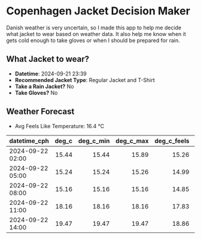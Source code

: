 
# Copenhagen Jacket Decision Maker

Danish weather is very uncertain, so I made this app to help me decide what jacket to wear based on weather data. 
It also help me know when it gets cold enough to take gloves or when I should be prepared for rain.

## What Jacket to wear?

- **Datetime**: 2024-09-21 23:39
- **Recommended Jacket Type**: Regular Jacket and T-Shirt
- **Take a Rain Jacket?** No
- **Take Gloves?** No

## Weather Forecast
- Avg Feels Like Temperature: 16.4 °C

| datetime_cph     |   deg_c |   deg_c_min |   deg_c_max |   deg_c_feels | weather   | wind   | rain   |
|:-----------------|--------:|------------:|------------:|--------------:|:----------|:-------|:-------|
| 2024-09-22 02:00 |   15.44 |       15.44 |       15.89 |         15.26 | Clouds    | Low    | None   |
| 2024-09-22 05:00 |   15.24 |       15.24 |       15.26 |         14.99 | Clouds    | Low    | None   |
| 2024-09-22 08:00 |   15.16 |       15.16 |       15.16 |         14.85 | Clouds    | Low    | None   |
| 2024-09-22 11:00 |   18.16 |       18.16 |       18.16 |         17.83 | Clouds    | Low    | None   |
| 2024-09-22 14:00 |   19.47 |       19.47 |       19.47 |         18.86 | Clouds    | Low    | None   |
        